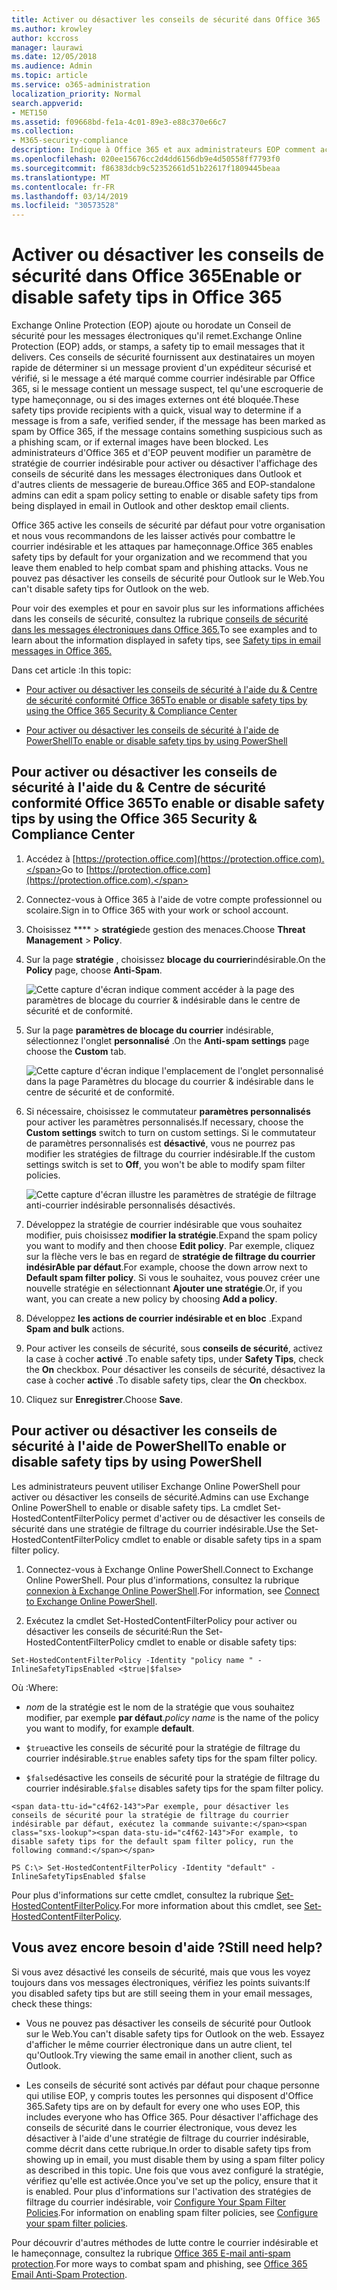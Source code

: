 ```yaml
---
title: Activer ou désactiver les conseils de sécurité dans Office 365
ms.author: krowley
author: kccross
manager: laurawi
ms.date: 12/05/2018
ms.audience: Admin
ms.topic: article
ms.service: o365-administration
localization_priority: Normal
search.appverid:
- MET150
ms.assetid: f09668bd-fe1a-4c01-89e3-e88c370e66c7
ms.collection:
- M365-security-compliance
description: Indique à Office 365 et aux administrateurs EOP comment activer et désactiver les conseils de sécurité dans les messages électroniques.
ms.openlocfilehash: 020ee15676cc2d4dd6156db9e4d50558ff7793f0
ms.sourcegitcommit: f86383dcb9c52352661d51b22617f1809445beaa
ms.translationtype: MT
ms.contentlocale: fr-FR
ms.lasthandoff: 03/14/2019
ms.locfileid: "30573528"
---
```

# <a name="enable-or-disable-safety-tips-in-office-365"></a><span data-ttu-id="c4f62-103">Activer ou désactiver les conseils de sécurité dans Office 365</span><span class="sxs-lookup"><span data-stu-id="c4f62-103">Enable or disable safety tips in Office 365</span></span>

<span data-ttu-id="c4f62-104">Exchange Online Protection (EOP) ajoute ou horodate un Conseil de sécurité pour les messages électroniques qu'il remet.</span><span class="sxs-lookup"><span data-stu-id="c4f62-104">Exchange Online Protection (EOP) adds, or stamps, a safety tip to email messages that it delivers.</span></span> <span data-ttu-id="c4f62-105">Ces conseils de sécurité fournissent aux destinataires un moyen rapide de déterminer si un message provient d'un expéditeur sécurisé et vérifié, si le message a été marqué comme courrier indésirable par Office 365, si le message contient un message suspect, tel qu'une escroquerie de type hameçonnage, ou si des images externes ont été bloquée.</span><span class="sxs-lookup"><span data-stu-id="c4f62-105">These safety tips provide recipients with a quick, visual way to determine if a message is from a safe, verified sender, if the message has been marked as spam by Office 365, if the message contains something suspicious such as a phishing scam, or if external images have been blocked.</span></span> <span data-ttu-id="c4f62-106">Les administrateurs d'Office 365 et d'EOP peuvent modifier un paramètre de stratégie de courrier indésirable pour activer ou désactiver l'affichage des conseils de sécurité dans les messages électroniques dans Outlook et d'autres clients de messagerie de bureau.</span><span class="sxs-lookup"><span data-stu-id="c4f62-106">Office 365 and EOP-standalone admins can edit a spam policy setting to enable or disable safety tips from being displayed in email in Outlook and other desktop email clients.</span></span> 
  
<span data-ttu-id="c4f62-107">Office 365 active les conseils de sécurité par défaut pour votre organisation et nous vous recommandons de les laisser activés pour combattre le courrier indésirable et les attaques par hameçonnage.</span><span class="sxs-lookup"><span data-stu-id="c4f62-107">Office 365 enables safety tips by default for your organization and we recommend that you leave them enabled to help combat spam and phishing attacks.</span></span> <span data-ttu-id="c4f62-108">Vous ne pouvez pas désactiver les conseils de sécurité pour Outlook sur le Web.</span><span class="sxs-lookup"><span data-stu-id="c4f62-108">You can't disable safety tips for Outlook on the web.</span></span>
  
<span data-ttu-id="c4f62-109">Pour voir des exemples et pour en savoir plus sur les informations affichées dans les conseils de sécurité, consultez la rubrique [conseils de sécurité dans les messages électroniques dans Office 365.](safety-tips-in-office-365.md)</span><span class="sxs-lookup"><span data-stu-id="c4f62-109">To see examples and to learn about the information displayed in safety tips, see [Safety tips in email messages in Office 365.](safety-tips-in-office-365.md)</span></span>
  
<span data-ttu-id="c4f62-110">Dans cet article :</span><span class="sxs-lookup"><span data-stu-id="c4f62-110">In this topic:</span></span>
  
- [<span data-ttu-id="c4f62-111">Pour activer ou désactiver les conseils de sécurité à l'aide du &amp; Centre de sécurité conformité Office 365</span><span class="sxs-lookup"><span data-stu-id="c4f62-111">To enable or disable safety tips by using the Office 365 Security &amp; Compliance Center</span></span>](enable-or-disable-safety-tips.md#SandCCsafetytip)
    
- [<span data-ttu-id="c4f62-112">Pour activer ou désactiver les conseils de sécurité à l'aide de PowerShell</span><span class="sxs-lookup"><span data-stu-id="c4f62-112">To enable or disable safety tips by using PowerShell</span></span>](enable-or-disable-safety-tips.md#pshellsafetytip)
    
## <a name="to-enable-or-disable-safety-tips-by-using-the-office-365-security-amp-compliance-center"></a><span data-ttu-id="c4f62-113">Pour activer ou désactiver les conseils de sécurité à l'aide du &amp; Centre de sécurité conformité Office 365</span><span class="sxs-lookup"><span data-stu-id="c4f62-113">To enable or disable safety tips by using the Office 365 Security &amp; Compliance Center</span></span>
<span data-ttu-id="c4f62-114"><a name="SandCCsafetytip"> </a></span><span class="sxs-lookup"><span data-stu-id="c4f62-114"></span></span>

1. <span data-ttu-id="c4f62-115">Accédez à [https://protection.office.com](https://protection.office.com).</span><span class="sxs-lookup"><span data-stu-id="c4f62-115">Go to [https://protection.office.com](https://protection.office.com).</span></span>
    
2. <span data-ttu-id="c4f62-116">Connectez-vous à Office 365 à l'aide de votre compte professionnel ou scolaire.</span><span class="sxs-lookup"><span data-stu-id="c4f62-116">Sign in to Office 365 with your work or school account.</span></span>
    
3. <span data-ttu-id="c4f62-117">Choisissez \*\*\*\* \> **stratégie**de gestion des menaces.</span><span class="sxs-lookup"><span data-stu-id="c4f62-117">Choose **Threat Management** \> **Policy**.</span></span> 
    
4. <span data-ttu-id="c4f62-118">Sur la page **stratégie** , choisissez **blocage du courrier**indésirable.</span><span class="sxs-lookup"><span data-stu-id="c4f62-118">On the **Policy** page, choose **Anti-Spam**.</span></span>
    
    ![Cette capture d'écran indique comment accéder à la page des paramètres de blocage du courrier &amp; indésirable dans le centre de sécurité et de conformité.](media/b8eb2ee3-2eb1-4ea2-b138-f6d7fb2e23de.png)
  
5. <span data-ttu-id="c4f62-120">Sur la page **paramètres de blocage du courrier** indésirable, sélectionnez l'onglet **personnalisé** .</span><span class="sxs-lookup"><span data-stu-id="c4f62-120">On the **Anti-spam settings** page choose the **Custom** tab.</span></span> 
    
    ![Cette capture d'écran indique l'emplacement de l'onglet personnalisé dans la page Paramètres du blocage du courrier &amp; indésirable dans le centre de sécurité et de conformité.](media/1d688d23-e6f3-4de5-84a7-e8ce31786193.png)
  
6. <span data-ttu-id="c4f62-122">Si nécessaire, choisissez le commutateur **paramètres personnalisés** pour activer les paramètres personnalisés.</span><span class="sxs-lookup"><span data-stu-id="c4f62-122">If necessary, choose the **Custom settings** switch to turn on custom settings.</span></span> <span data-ttu-id="c4f62-123">Si le commutateur de paramètres personnalisés est **désactivé**, vous ne pourrez pas modifier les stratégies de filtrage du courrier indésirable.</span><span class="sxs-lookup"><span data-stu-id="c4f62-123">If the custom settings switch is set to **Off**, you won't be able to modify spam filter policies.</span></span>
    
    ![Cette capture d'écran illustre les paramètres de stratégie de filtrage anti-courrier indésirable personnalisés désactivés.](media/94f900ad-b556-4a31-a3ac-acfcd72e71b8.png)
  
7. <span data-ttu-id="c4f62-125">Développez la stratégie de courrier indésirable que vous souhaitez modifier, puis choisissez **modifier la stratégie**.</span><span class="sxs-lookup"><span data-stu-id="c4f62-125">Expand the spam policy you want to modify and then choose **Edit policy**.</span></span> <span data-ttu-id="c4f62-126">Par exemple, cliquez sur la flèche vers le bas en regard de **stratégie de filtrage du courrier indésirAble par défaut**.</span><span class="sxs-lookup"><span data-stu-id="c4f62-126">For example, choose the down arrow next to **Default spam filter policy**.</span></span> <span data-ttu-id="c4f62-127">Si vous le souhaitez, vous pouvez créer une nouvelle stratégie en sélectionnant **Ajouter une stratégie**.</span><span class="sxs-lookup"><span data-stu-id="c4f62-127">Or, if you want, you can create a new policy by choosing **Add a policy**.</span></span>
    
8. <span data-ttu-id="c4f62-128">Développez **les actions de courrier indésirable et en bloc** .</span><span class="sxs-lookup"><span data-stu-id="c4f62-128">Expand **Spam and bulk** actions.</span></span> 
    
9. <span data-ttu-id="c4f62-129">Pour activer les conseils de sécurité, sous **conseils de sécurité**, activez la case à cocher **activé** .</span><span class="sxs-lookup"><span data-stu-id="c4f62-129">To enable safety tips, under **Safety Tips**, check the **On** checkbox.</span></span> <span data-ttu-id="c4f62-130">Pour désactiver les conseils de sécurité, désactivez la case à cocher **activé** .</span><span class="sxs-lookup"><span data-stu-id="c4f62-130">To disable safety tips, clear the **On** checkbox.</span></span> 
    
10. <span data-ttu-id="c4f62-131">Cliquez sur **Enregistrer**.</span><span class="sxs-lookup"><span data-stu-id="c4f62-131">Choose **Save**.</span></span>
    
## <a name="to-enable-or-disable-safety-tips-by-using-powershell"></a><span data-ttu-id="c4f62-132">Pour activer ou désactiver les conseils de sécurité à l'aide de PowerShell</span><span class="sxs-lookup"><span data-stu-id="c4f62-132">To enable or disable safety tips by using PowerShell</span></span>
<span data-ttu-id="c4f62-133"><a name="pshellsafetytip"> </a></span><span class="sxs-lookup"><span data-stu-id="c4f62-133"></span></span>

<span data-ttu-id="c4f62-134">Les administrateurs peuvent utiliser Exchange Online PowerShell pour activer ou désactiver les conseils de sécurité.</span><span class="sxs-lookup"><span data-stu-id="c4f62-134">Admins can use Exchange Online PowerShell to enable or disable safety tips.</span></span> <span data-ttu-id="c4f62-135">La cmdlet Set-HostedContentFilterPolicy permet d'activer ou de désactiver les conseils de sécurité dans une stratégie de filtrage du courrier indésirable.</span><span class="sxs-lookup"><span data-stu-id="c4f62-135">Use the Set-HostedContentFilterPolicy cmdlet to enable or disable safety tips in a spam filter policy.</span></span>
  
1. <span data-ttu-id="c4f62-136">Connectez-vous à Exchange Online PowerShell.</span><span class="sxs-lookup"><span data-stu-id="c4f62-136">Connect to Exchange Online PowerShell.</span></span> <span data-ttu-id="c4f62-137">Pour plus d'informations, consultez la rubrique [connexion à Exchange Online PowerShell](http://go.microsoft.com/fwlink/p/?LinkId=396554).</span><span class="sxs-lookup"><span data-stu-id="c4f62-137">For information, see [Connect to Exchange Online PowerShell](http://go.microsoft.com/fwlink/p/?LinkId=396554).</span></span>
    
2. <span data-ttu-id="c4f62-138">Exécutez la cmdlet Set-HostedContentFilterPolicy pour activer ou désactiver les conseils de sécurité:</span><span class="sxs-lookup"><span data-stu-id="c4f62-138">Run the Set-HostedContentFilterPolicy cmdlet to enable or disable safety tips:</span></span>
    
  ```
  Set-HostedContentFilterPolicy -Identity "policy name " -InlineSafetyTipsEnabled <$true|$false>
  ```

<span data-ttu-id="c4f62-139">Où :</span><span class="sxs-lookup"><span data-stu-id="c4f62-139">Where:</span></span>
    
  -  <span data-ttu-id="c4f62-140">*nom* de la stratégie est le nom de la stratégie que vous souhaitez modifier, par exemple **par défaut**.</span><span class="sxs-lookup"><span data-stu-id="c4f62-140">*policy name*  is the name of the policy you want to modify, for example **default**.</span></span>
    
  -  <span data-ttu-id="c4f62-141">`$true`active les conseils de sécurité pour la stratégie de filtrage du courrier indésirable.</span><span class="sxs-lookup"><span data-stu-id="c4f62-141">`$true` enables safety tips for the spam filter policy.</span></span> 
    
  -  <span data-ttu-id="c4f62-142">`$false`désactive les conseils de sécurité pour la stratégie de filtrage du courrier indésirable.</span><span class="sxs-lookup"><span data-stu-id="c4f62-142">`$false` disables safety tips for the spam filter policy.</span></span> 
    
    <span data-ttu-id="c4f62-143">Par exemple, pour désactiver les conseils de sécurité pour la stratégie de filtrage du courrier indésirable par défaut, exécutez la commande suivante:</span><span class="sxs-lookup"><span data-stu-id="c4f62-143">For example, to disable safety tips for the default spam filter policy, run the following command:</span></span>
    
  ```
  PS C:\> Set-HostedContentFilterPolicy -Identity "default" -InlineSafetyTipsEnabled $false
  ```

<span data-ttu-id="c4f62-144">Pour plus d'informations sur cette cmdlet, consultez la rubrique [Set-HostedContentFilterPolicy](https://technet.microsoft.com/library/jj200781.aspx).</span><span class="sxs-lookup"><span data-stu-id="c4f62-144">For more information about this cmdlet, see [Set-HostedContentFilterPolicy](https://technet.microsoft.com/library/jj200781.aspx).</span></span>
    
## <a name="still-need-help"></a><span data-ttu-id="c4f62-145">Vous avez encore besoin d'aide ?</span><span class="sxs-lookup"><span data-stu-id="c4f62-145">Still need help?</span></span>
<span data-ttu-id="c4f62-146"><a name="pshellsafetytip"> </a></span><span class="sxs-lookup"><span data-stu-id="c4f62-146"></span></span>

<span data-ttu-id="c4f62-147">Si vous avez désactivé les conseils de sécurité, mais que vous les voyez toujours dans vos messages électroniques, vérifiez les points suivants:</span><span class="sxs-lookup"><span data-stu-id="c4f62-147">If you disabled safety tips but are still seeing them in your email messages, check these things:</span></span>
  
- <span data-ttu-id="c4f62-148">Vous ne pouvez pas désactiver les conseils de sécurité pour Outlook sur le Web.</span><span class="sxs-lookup"><span data-stu-id="c4f62-148">You can't disable safety tips for Outlook on the web.</span></span> <span data-ttu-id="c4f62-149">Essayez d'afficher le même courrier électronique dans un autre client, tel qu'Outlook.</span><span class="sxs-lookup"><span data-stu-id="c4f62-149">Try viewing the same email in another client, such as Outlook.</span></span>
    
- <span data-ttu-id="c4f62-150">Les conseils de sécurité sont activés par défaut pour chaque personne qui utilise EOP, y compris toutes les personnes qui disposent d'Office 365.</span><span class="sxs-lookup"><span data-stu-id="c4f62-150">Safety tips are on by default for every one who uses EOP, this includes everyone who has Office 365.</span></span> <span data-ttu-id="c4f62-151">Pour désactiver l'affichage des conseils de sécurité dans le courrier électronique, vous devez les désactiver à l'aide d'une stratégie de filtrage du courrier indésirable, comme décrit dans cette rubrique.</span><span class="sxs-lookup"><span data-stu-id="c4f62-151">In order to disable safety tips from showing up in email, you must disable them by using a spam filter policy as described in this topic.</span></span> <span data-ttu-id="c4f62-152">Une fois que vous avez configuré la stratégie, vérifiez qu'elle est activée.</span><span class="sxs-lookup"><span data-stu-id="c4f62-152">Once you've set up the policy, ensure that it is enabled.</span></span> <span data-ttu-id="c4f62-153">Pour plus d'informations sur l'activation des stratégies de filtrage du courrier indésirable, voir [Configure Your Spam Filter Policies](https://technet.microsoft.com/library/jj200684.aspx).</span><span class="sxs-lookup"><span data-stu-id="c4f62-153">For information on enabling spam filter policies, see [Configure your spam filter policies](https://technet.microsoft.com/library/jj200684.aspx).</span></span>
    
<span data-ttu-id="c4f62-154">Pour découvrir d'autres méthodes de lutte contre le courrier indésirable et le hameçonnage, consultez la rubrique [Office 365 E-mail anti-spam protection](anti-spam-protection.md).</span><span class="sxs-lookup"><span data-stu-id="c4f62-154">For more ways to combat spam and phishing, see [Office 365 Email Anti-Spam Protection](anti-spam-protection.md).</span></span>
  

